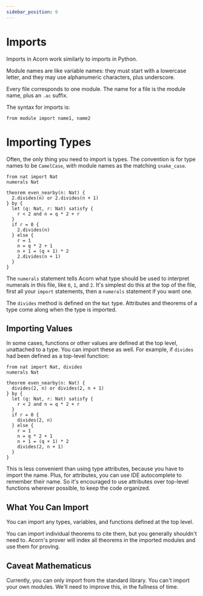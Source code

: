```yaml
---
sidebar_position: 6
---
```


# Imports

Imports in Acorn work similarly to imports in Python.

Module names are like variable names: they must start with a lowercase letter, and they may use alphanumeric characters, plus underscore.

Every file corresponds to one module. The name for a file is the module name, plus an `.ac` suffix.

The syntax for imports is:

```acorn
from module import name1, name2
```

# Importing Types

Often, the only thing you need to import is types. The convention is for type names to be `CamelCase`, with module names as the matching `snake_case`.

```acorn
from nat import Nat
numerals Nat

theorem even_nearby(n: Nat) {
  2.divides(n) or 2.divides(n + 1)
} by {
  let (q: Nat, r: Nat) satisfy {
    r < 2 and n = q * 2 + r
  }
  if r = 0 {
    2.divides(n)
  } else {
    r = 1
    n = q * 2 + 1
    n + 1 = (q + 1) * 2
    2.divides(n + 1)
  }
}
```

The `numerals` statement tells Acorn what type should be used to interpret numerals in this file, like `0`, `1`, and `2`. It's simplest do this at the top of the file, first all your `import` statements, then a `numerals` statement if you want one.

The `divides` method is defined on the `Nat` type. Attributes and theorems of a type come along when the type is imported.

## Importing Values

In some cases, functions or other values are defined at the top level, unattached to a type. You can import these as well. For example, if `divides` had been defined as a top-level function:

```acorn
from nat import Nat, divides
numerals Nat

theorem even_nearby(n: Nat) {
  divides(2, n) or divides(2, n + 1)
} by {
  let (q: Nat, r: Nat) satisfy {
    r < 2 and n = q * 2 + r
  }
  if r = 0 {
    divides(2, n)
  } else {
    r = 1
    n = q * 2 + 1
    n + 1 = (q + 1) * 2
    divides(2, n + 1)
  }
}
```

This is less convenient than using type attributes, because you have to import the name. Plus, for attributes, you can use IDE autocomplete to remember their name. So it's encouraged to use attributes over top-level functions wherever possible, to keep the code organized.

## What You Can Import

You can import any types, variables, and functions defined at the top level.

You can import individual theorems to cite them, but you generally shouldn't need to. Acorn's prover will index all theorems in the imported modules and use them for proving.

## Caveat Mathematicus

Currently, you can only import from the standard library. You can't import your own modules. We'll need to improve this, in the fullness of time.
